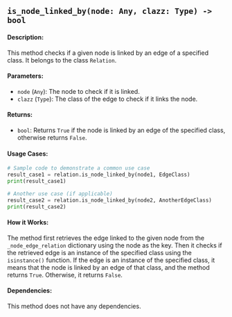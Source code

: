 ## `is_node_linked_by(node: Any, clazz: Type) -> bool`

#### Description:
This method checks if a given node is linked by an edge of a specified class. It belongs to the class `Relation`.

#### Parameters:
- `node` (`Any`): The node to check if it is linked.
- `clazz` (`Type`): The class of the edge to check if it links the node.

#### Returns:
- `bool`: Returns `True` if the node is linked by an edge of the specified class, otherwise returns `False`.

#### Usage Cases:

```python
# Sample code to demonstrate a common use case
result_case1 = relation.is_node_linked_by(node1, EdgeClass)
print(result_case1)

# Another use case (if applicable)
result_case2 = relation.is_node_linked_by(node2, AnotherEdgeClass)
print(result_case2)
```

#### How it Works:
The method first retrieves the edge linked to the given node from the `_node_edge_relation` dictionary using the node as the key. Then it checks if the retrieved edge is an instance of the specified class using the `isinstance()` function. If the edge is an instance of the specified class, it means that the node is linked by an edge of that class, and the method returns `True`. Otherwise, it returns `False`.

#### Dependencies:
This method does not have any dependencies.